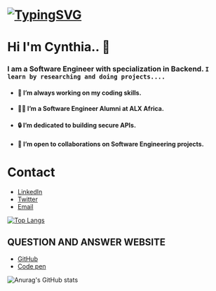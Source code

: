 # [![TypingSVG](https://readme-typing-svg.demolab.com?lines=Hey!+You+Are+Welcome+To+My+Profile;My+Name+Is+Cynthia;I+Am+Passionate+About+Coding;I+Learn+By+Researching)](https://git.io/typing-svg)
# Hi I'm Cynthia.. 👋

### I am a Software Engineer with specialization in Backend. `I learn by researching and doing projects....`

- #### 🔧 I’m always working on my coding skills.
- #### 👨‍🎓 I’m a Software Engineer Alumni at ALX Africa.
- #### 🔒 I’m dedicated to building secure APIs.
- #### 👯 I’m open to collaborations on Software Engineering projects.

# Contact 
* [LinkedIn](https://www.linkedin.com/in/dikecynthia/)
* [Twitter](https://twitter.com/DikeCynthia_)
* [Email](mailto:dikecynthia22@gmail.com)

[![Top Langs](https://github-readme-stats.vercel.app/api/top-langs/?username=TheDikes&layout=compact)](https://github.com/TheDikes/github-readme-stats)

## QUESTION AND ANSWER WEBSITE 
* [GitHub](https://github.com/)
* [Code pen](https://codepen.io/)

![Anurag's GitHub stats](https://github-readme-stats.vercel.app/api?username=TheDikes&show_icons=true&theme=radical)
